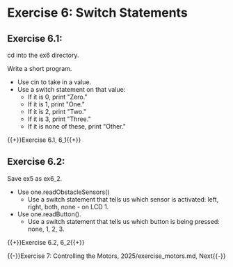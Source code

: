 # Exercise 6: Switch Statements


## Exercise 6.1:

cd into the ex6 directory.

Write a short program.
- Use cin to take in a value.
- Use a switch statement on that value:
  - If it is 0, print "Zero."
  - If it is 1, print "One."
  - If it is 2, print "Two."
  - If it is 3, print "Three."
  - If it is none of these, print "Other."

{{+}}Exercise 6.1, 6_1{{+}}

## Exercise 6.2:

Save ex5 as ex6_2.

- Use one.readObstacleSensors()
  - Use a switch statement that tells us which sensor is activated: left, right, both, none - on LCD 1.
- Use one.readButton().
  - Use a switch statement that tells us which button is being pressed: none, 1, 2, 3.

{{+}}Exercise 6.2, 6_2{{+}}

{{-}}Exercise 7: Controlling the Motors, 2025/exercise_motors.md, Next{{-}}